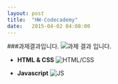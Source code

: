 ```yaml
---
layout: post
title:  "HW-Codecademy"
date:   2015-04-02 04:08:00
---
```

###과제결과입니다.
![과제 결과 입니다.](https://cloud.githubusercontent.com/assets/11540472/6949101/6c27dada-d8ed-11e4-9cbc-22f1d4210c32.JPG)

* **HTML & CSS**
![HTML/CSS](https://cloud.githubusercontent.com/assets/11540472/6957018/6592c394-d931-11e4-8899-0dd648f6269a.JPG)

* **Javascript**
![JS](https://cloud.githubusercontent.com/assets/11540472/6957022/780ff816-d931-11e4-9959-0fbe2b9cc968.JPG)




